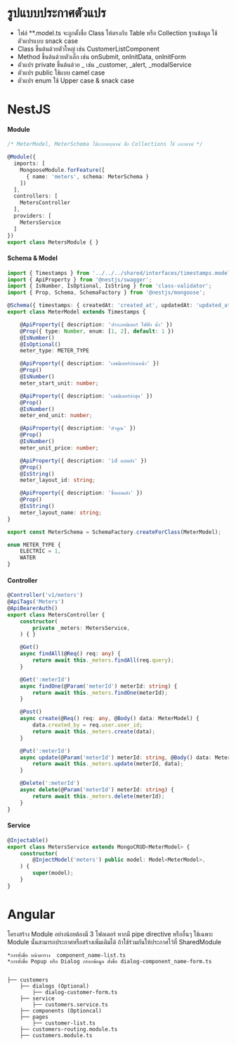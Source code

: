 # รูปแบบประกาศตัวแปร
- ไฟล์ **.model.ts จะถูกตั้งชื่อ Class ให้ตรงกับ Table หรือ Collection ฐานข้อมูล ใช้ตัวแปรแบบ snack case
- Class ขึ้นต้นด้วยตัวใหญ่ เช่น CustomerListComponent
- Method ขึ้นต้นด้วยตัวเล็ก เช่น onSubmit, onInitData, onInitForm
- ตัวแปร private ขึ้นต้นด้วย _ เช่น _customer, _alert, _modalService
- ตัวแปร public ใช้แบบ camel case
- ตัวแปร enum ใช้ Upper case & snack case

# NestJS
#### Module
``` typescript
/* MeterModel, MeterSchema ใช้แบบพหุพจน์ ชื่อ Collections ใช้ เอกพจน์ */

@Module({
  imports: [
    MongooseModule.forFeature([
      { name: 'meters', schema: MeterSchema }
    ])
  ],
  controllers: [
    MetersController
  ],
  providers: [
    MetersService
  ]
})
export class MetersModule { }
```

#### Schema & Model
``` typescript
import { Timestamps } from '../../../shared/interfaces/timestamps.model';
import { ApiProperty } from '@nestjs/swagger';
import { IsNumber, IsOptional, IsString } from 'class-validator';
import { Prop, Schema, SchemaFactory } from '@nestjs/mongoose';

@Schema({ timestamps: { createdAt: 'created_at', updatedAt: 'updated_at' } })
export class MeterModel extends Timestamps {

    @ApiProperty({ description: 'ประเภทมิเตอร์ ไฟฟ้า น้ำ' })
    @Prop({ type: Number, enum: [1, 2], default: 1 })
    @IsNumber()
    @IsOptional()
    meter_type: METER_TYPE

    @ApiProperty({ description: 'เลขมิเตอร์ก่อนหน้า' })
    @Prop()
    @IsNumber()
    meter_start_unit: number;

    @ApiProperty({ description: 'เลขมิเตอร์ล่าสุด' })
    @Prop()
    @IsNumber()
    meter_end_unit: number;

    @ApiProperty({ description: 'ตัวคูณ' })
    @Prop()
    @IsNumber()
    meter_unit_price: number;

    @ApiProperty({ description: 'id แผนผัง' })
    @Prop()
    @IsString()
    meter_layout_id: string;

    @ApiProperty({ description: 'ชื่อแผนผัง' })
    @Prop()
    @IsString()
    meter_layout_name: string;
}

export const MeterSchema = SchemaFactory.createForClass(MeterModel);

enum METER_TYPE {
    ELECTRIC = 1,
    WATER
}

```

#### Controller
``` typescript
@Controller('v1/meters')
@ApiTags('Meters')
@ApiBearerAuth()
export class MetersController {
    constructor(
        private _meters: MetersService,
    ) { }

    @Get()
    async findAll(@Req() req: any) {
        return await this._meters.findAll(req.query);
    }

    @Get(':meterId')
    async findOne(@Param('meterId') meterId: string) {
        return await this._meters.findOne(meterId);
    }

    @Post()
    async create(@Req() req: any, @Body() data: MeterModel) {
        data.created_by = req.user.user_id;
        return await this._meters.create(data);
    }

    @Put(':meterId')
    async update(@Param('meterId') meterId: string, @Body() data: MeterModel) {
        return await this._meters.update(meterId, data);
    }

    @Delete(':meterId')
    async delete(@Param('meterId') meterId: string) {
        return await this._meters.delete(meterId);
    }
}
```

#### Service
``` typescript
@Injectable()
export class MetersService extends MongoCRUD<MeterModel> {
    constructor(
        @InjectModel('meters') public model: Model<MeterModel>,
    ) {
        super(model);
    }
}

```


# Angular
โครงสร้าง Module อย่างน้อยต้องมี 3 โฟลเดอร์ หากมี pipe directive หรืออื่นๆ ใช้เฉพาะ Module นั้นสามารถประกาศหรือสร้างเพิ่มเติมได้ ถ้าใช้ร่วมกันให้ประกาศไว้ที่ SharedModule
```
*การตั้งชื่อ หน้าตาราง  component_name-list.ts
*การตั้งชื่อ Popup หรือ Dialog กรอกข้อมูล ตั้งชื่อ dialog-component_name-form.ts


├── customers
    ├── dialogs (Optional)
        ├── dialog-customer-form.ts
    ├── service
        ├── customers.service.ts
    ├── components (Optioncal)
    ├── pages   
        ├── customer-list.ts
    ├── customers-routing.module.ts
    ├── customers.module.ts
```
